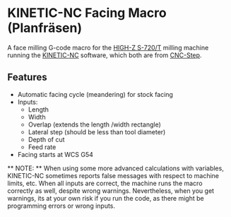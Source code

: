 
# KINETIC-NC Facing Macro (Planfräsen)

A face milling G-code macro for the [HIGH-Z S-720/T](https://www.cnc-step.de/cnc-fraese-high-z-s-720t-kugelgewindetrieb-720x420mm) milling machine running the [KINETIC-NC](https://www.cnc-step.de/cnc-software/kinetic-nc-netzwerk-steuerungssoftware/) software, which both are from [CNC-Step](https://www.cnc-step.de).

## Features

 * Automatic facing cycle (meandering) for stock facing
 * Inputs:
   - Length
   - Width
   - Overlap (extends the length /width rectangle)
   - Lateral step (should be less than tool diameter)
   - Depth of cut
   - Feed rate
 * Facing starts at WCS G54

** NOTE: ** When using some more advanced calculations with variables, KINETIC-NC sometimes reports false messages with respect to machine limits, etc. When all inputs are correct, the machine runs the macro correctly as well, despite wrong warnings. Nevertheless, when you get warnings, its at your own risk if you run the code, as there might be programming errors or wrong inputs.